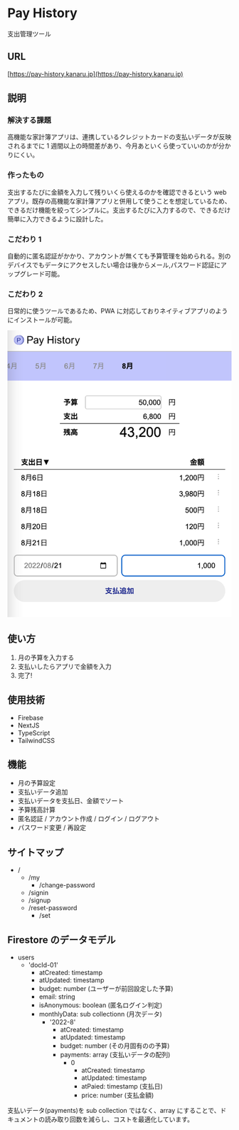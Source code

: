 # Pay History

支出管理ツール

## URL

[https://pay-history.kanaru.jp](https://pay-history.kanaru.jp)

## 説明

### 解決する課題

高機能な家計簿アプリは、連携しているクレジットカードの支払いデータが反映されるまでに 1 週間以上の時間差があり、今月あといくら使っていいのかが分かりにくい。

### 作ったもの

支出するたびに金額を入力して残りいくら使えるのかを確認できるという web アプリ。既存の高機能な家計簿アプリと併用して使うことを想定しているため、できるだけ機能を絞ってシンプルに。支出するたびに入力するので、できるだけ簡単に入力できるように設計した。

### こだわり 1

自動的に匿名認証がかかり、アカウントが無くても予算管理を始められる。別のデバイスでもデータにアクセスしたい場合は後からメール,パスワード認証にアップグレード可能。

### こだわり 2

日常的に使うツールであるため、PWA に対応しておりネイティブアプリのようにインストールが可能。

![screenshot](public/img/screenshot.png)

## 使い方

1. 月の予算を入力する
2. 支払いしたらアプリで金額を入力
3. 完了!

## 使用技術

- Firebase
- NextJS
- TypeScript
- TailwindCSS

## 機能

- 月の予算設定
- 支払いデータ追加
- 支払いデータを支払日、金額でソート
- 予算残高計算
- 匿名認証 / アカウント作成 / ログイン / ログアウト
- パスワード変更 / 再設定

## サイトマップ

- /
  - /my
    - /change-password
  - /signin
  - /signup
  - /reset-password
    - /set

## Firestore のデータモデル

- users
  - 'docId-01'
    - atCreated: timestamp
    - atUpdated: timestamp
    - budget: number (ユーザーが前回設定した予算)
    - email: string
    - isAnonymous: boolean (匿名ログイン判定)
    - monthlyData: sub collectionn (月次データ)
      - '2022-8'
        - atCreated: timestamp
        - atUpdated: timestamp
        - budget: number (その月固有のの予算)
        - payments: array (支払いデータの配列)
          - 0
            - atCreated: timestamp
            - atUpdated: timestamp
            - atPaied: timestamp (支払日)
            - price: number (支払金額)

支払いデータ(payments)を sub collection ではなく、array にすることで、ドキュメントの読み取り回数を減らし、コストを最適化しています。

